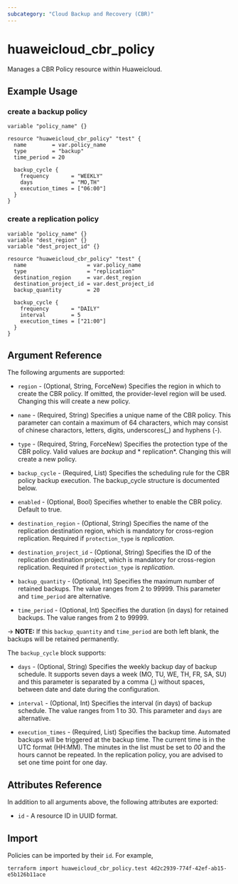 ```yaml
---
subcategory: "Cloud Backup and Recovery (CBR)"
---
```


# huaweicloud_cbr_policy

Manages a CBR Policy resource within Huaweicloud.

## Example Usage

### create a backup policy

```hcl
variable "policy_name" {}

resource "huaweicloud_cbr_policy" "test" {
  name        = var.policy_name
  type        = "backup"
  time_period = 20

  backup_cycle {
    frequency       = "WEEKLY"
    days            = "MO,TH"
    execution_times = ["06:00"]
  }
}
```

### create a replication policy

```hcl
variable "policy_name" {}
variable "dest_region" {}
variable "dest_project_id" {}

resource "huaweicloud_cbr_policy" "test" {
  name                   = var.policy_name
  type                   = "replication"
  destination_region     = var.dest_region
  destination_project_id = var.dest_project_id
  backup_quantity        = 20

  backup_cycle {
    frequency       = "DAILY"
    interval        = 5
    execution_times = ["21:00"]
  }
}
```

## Argument Reference

The following arguments are supported:

* `region` - (Optional, String, ForceNew) Specifies the region in which to create the CBR policy. If omitted, the
  provider-level region will be used. Changing this will create a new policy.

* `name` - (Required, String) Specifies a unique name of the CBR policy. This parameter can contain a maximum of 64
  characters, which may consist of chinese charactors, letters, digits, underscores(_) and hyphens (-).

* `type` - (Required, String, ForceNew) Specifies the protection type of the CBR policy. Valid values are *backup* and *
  replication*. Changing this will create a new policy.

* `backup_cycle` - (Required, List) Specifies the scheduling rule for the CBR policy backup execution. The backup_cycle
  structure is documented below.

* `enabled` - (Optional, Bool) Specifies whether to enable the CBR policy. Default to true.

* `destination_region` - (Optional, String) Specifies the name of the replication destination region, which is mandatory
  for cross-region replication. Required if `protection_type` is *replication*.

* `destination_project_id` - (Optional, String) Specifies the ID of the replication destination project, which is
  mandatory for cross-region replication. Required if `protection_type` is *replication*.

* `backup_quantity` - (Optional, Int) Specifies the maximum number of retained backups. The value ranges from 2 to
  99999. This parameter and `time_period` are alternative.

* `time_period` - (Optional, Int) Specifies the duration (in days) for retained backups. The value ranges from 2 to
  99999.

-> **NOTE:** If this `backup_quantity` and `time_period` are both left blank, the backups will be retained permanently.

The `backup_cycle` block supports:

* `days` - (Optional, String) Specifies the weekly backup day of backup schedule. It supports seven days a week (MO, TU,
  WE, TH, FR, SA, SU) and this parameter is separated by a comma (,) without spaces, between date and date during the
  configuration.

* `interval` - (Optional, Int) Specifies the interval (in days) of backup schedule. The value ranges from 1 to 30. This
  parameter and `days` are alternative.

* `execution_times` - (Required, List) Specifies the backup time. Automated backups will be triggered at the backup
  time. The current time is in the UTC format (HH:MM). The minutes in the list must be set to *00* and the hours cannot
  be repeated. In the replication policy, you are advised to set one time point for one day.

## Attributes Reference

In addition to all arguments above, the following attributes are exported:

* `id` - A resource ID in UUID format.

## Import

Policies can be imported by their `id`. For example,

```
terraform import huaweicloud_cbr_policy.test 4d2c2939-774f-42ef-ab15-e5b126b11ace
```
